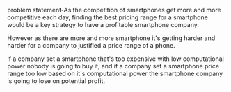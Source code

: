 problem statement-As the competition of smartphones get more and more competitive each day, finding the best pricing range for a smartphone would be a key strategy to have a profitable smartphone company.

However as there are more and more smartphone it's getting harder and harder for a company to justified a price range of a phone.

if a company set a smartphone that's too expensive with low computational power nobody is going to buy it, and if a company set a smartphone price range too low based on it's computational power the smartphone company is going to lose on potential profit.
